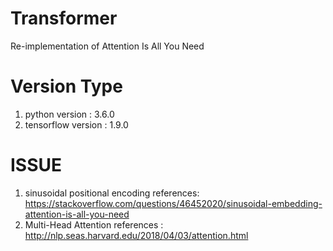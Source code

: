 # Transformer
Re-implementation of Attention Is All You Need

# Version Type
1. python version : 3.6.0
2. tensorflow version : 1.9.0

# ISSUE
1. sinusoidal positional encoding references: https://stackoverflow.com/questions/46452020/sinusoidal-embedding-attention-is-all-you-need
2. Multi-Head Attention references : http://nlp.seas.harvard.edu/2018/04/03/attention.html
